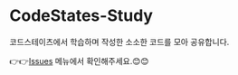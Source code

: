 # CodeStates-Study
코드스테이츠에서 학습하며 작성한 소소한 코드를 모아 공유합니다.  

👉👉[Issues] 메뉴에서 확인해주세요.😊😊

[Issues]: https://github.com/jangwonyoon/CodeStates-Study/issues
